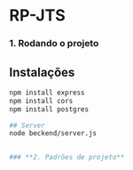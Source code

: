 # RP-JTS

### **1. Rodando o projeto**

## Instalações

```bash
npm install express
npm install cors
npm install postgres

## Server
node beckend/server.js


### **2. Padrões de projeto**
